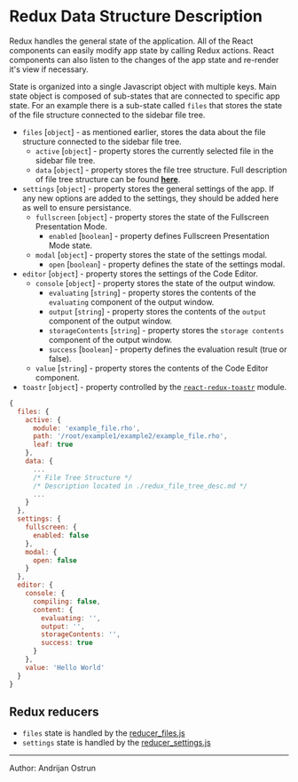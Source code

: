 # Redux Data Structure Description

Redux handles the general state of the application. All of the React components can easily modify app state by calling Redux actions.
React components can also listen to the changes of the app state and re-render it's view if necessary.

State is organized into a single Javascript object with multiple keys. Main state object is composed of sub-states that are connected to specific app state.
For an example there is a sub-state called `files` that stores the state of the file structure connected to the sidebar file tree.

* `files` [`object`] - as mentioned earlier, stores the data about the file structure connected to the sidebar file tree. 
  * `active` [`object`] - property stores the currently selected file in the sidebar file tree.
  * `data` [`object`] - property stores the file tree structure. Full description of file tree structure can be found [**here**](./redux_file_tree_desc.md).
* `settings` [`object`] - property stores the general settings of the app. If any new options are added to the settings, they should be added here as well to ensure persistance.
  * `fullscreen` [`object`] - property stores the state of the Fullscreen Presentation Mode.
    * `enabled` [`boolean`] - property defines Fullscreen Presentation Mode state.
  * `modal` [`object`] - property stores the state of the settings modal.
    * `open` [`boolean`] - property defines the state of the settings modal.
* `editor` [`object`] - property stores the settings of the Code Editor.
  * `console` [`object`] - property stores the state of the output window.
    * `evaluating` [`string`] - property stores the contents of the `evaluating` component of the output window.
    * `output` [`string`] - property stores the contents of the `output` component of the output window.
    * `storageContents` [`string`] - property stores the `storage contents` component of the output window.
    * `success` [`boolean`] - property defines the evaluation result (true or false).
  * `value` [`string`] - property stores the contents of the Code Editor component.
* `toastr` [`object`] - property controlled by the [`react-redux-toastr`](https://github.com/diegoddox/react-redux-toastr) module.

``` javascript
{
  files: {
    active: {
      module: 'example_file.rho',
      path: '/root/example1/example2/example_file.rho',
      leaf: true
    }, 
    data: {
      ...
      /* File Tree Structure */
      /* Description located in ./redux_file_tree_desc.md */
      ...
    }
  },
  settings: {
    fullscreen: {
      enabled: false
    },
    modal: {
      open: false
    }
  },
  editor: {
    console: {
      compiling: false,
      content: {
        evaluating: '',
        output: '',
        storageContents: '',
        success: true
      }
    },
    value: 'Hello World'
  }
}
```

## Redux reducers

* `files` state is handled by the [reducer_files.js](../frontend/src/reducers/reducer_files.js)
* `settings` state is handled by the [reducer_settings.js](../frontend/src/reducers/reducer_settings.js)

___
Author: Andrijan Ostrun
